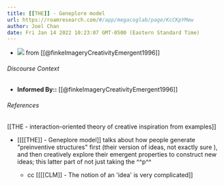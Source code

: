 ```yaml
---
title: [[THE]] - Geneplore model
url: https://roamresearch.com/#/app/megacoglab/page/KcCKpYMew
author: Joel Chan
date: Fri Jan 14 2022 10:23:07 GMT-0500 (Eastern Standard Time)
---
```


- ![](https://firebasestorage.googleapis.com/v0/b/firescript-577a2.appspot.com/o/imgs%2Fapp%2Fmegacoglab%2FSmWXl16r2s.png?alt=media&token=6454389b-4b8b-42ff-8aff-1b5cba7d808c) from [[@finkeImageryCreativityEmergent1996]]

###### Discourse Context

- **Informed By::** [[@finkeImageryCreativityEmergent1996]]

###### References

[[THE - interaction-oriented theory of creative inspiration from examples]]

- [[[[THE]] - Geneplore model]] talks about how people generate "preinventive structures" first (their version of ideas, not exactly sure ), and then creatively explore their emergent properties to construct new ideas; this latter part of not just taking the ^^p^^

    - cc [[[[CLM]] - The notion of an 'idea' is very complicated]]

